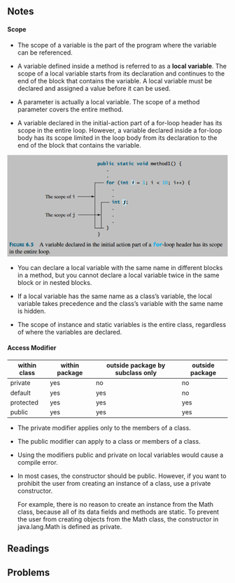 ## Notes

#### Scope

* The scope of a variable is the part of the program where the variable can be referenced.

* A variable defined inside a method is referred to as a **local variable**. The scope of a local variable starts from its declaration and continues to the end of the block that contains the variable. A local variable must be declared and assigned a value before it can be used.
* A parameter is actually a local variable. The scope of a method parameter covers the entire method.
* A variable declared in the initial-action part of a for-loop header has its scope in the entire loop. However, a variable declared inside a for-loop body has its scope limited in the loop body from its declaration to the end of the block that contains the variable.

![For Loop Schope](../../images/scope_for.png)

* You can declare a local variable with the same name in different blocks in a method, but you cannot declare a local variable twice in the same block or in nested blocks.

* If a local variable has the same name as a class’s variable, the local variable takes precedence and the class’s variable with the same name is hidden.

* The scope of instance and static variables is the entire class, regardless of where the variables are declared.

#### Access Modifier

   | within class | within package | outside package by subclass only | outside package
  ---|---|---|--|
  private | yes | no | no | no
  default | yes | yes | no | no
  protected | yes | yes | yes | no
  public | yes | yes | yes | yes


* The private modifier applies only to the members of a class.

* The public modifier can apply to a class or members of a class.

* Using the modifiers public and private on local variables would cause a compile error.

* In most cases, the constructor should be public. However, if you want to prohibit the user from creating an instance of a class, use a private constructor.

  For example, there is no reason to create an instance from the Math class, because all of its data fields and methods are static. To prevent the user from creating objects from the Math class, the constructor in java.lang.Math is defined as private.






## Readings



## Problems
